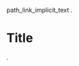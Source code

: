 path_link_implicit_text
.
# Title
[](other.txt)
.
<document source="root/test.md">
    <section ids="title" names="title">
        <title>
            Title
        <paragraph>
            <download_reference classes="myst-file" filename="8b15c0404e301d2ad766e86e4f4e1ffd/other.txt" refdoc="test" reftarget="/other.txt">
                <literal>
                    /other.txt
.

path_link_explicit_text
.
# Title
[*text*](other.txt)
.
<document source="root/test.md">
    <section ids="title" names="title">
        <title>
            Title
        <paragraph>
            <download_reference classes="myst-file" filename="8b15c0404e301d2ad766e86e4f4e1ffd/other.txt" refdoc="test" reftarget="/other.txt">
                <emphasis>
                    text
.

path_auto
.
# Title
<path:other.txt>
.
<document source="root/test.md">
    <section ids="title" names="title">
        <title>
            Title
        <paragraph>
            <download_reference classes="myst-file" filename="8b15c0404e301d2ad766e86e4f4e1ffd/other.txt" refdoc="test" reftarget="other.txt">
                path:other.txt
.

doc_path_relative
.
# Title
[](./other.md)
.
<document source="root/test.md">
    <section ids="title" names="title">
        <title>
            Title
        <paragraph>
            <reference classes="doc myst-project" internal="True" refuri="other.html">
                Other
.

doc_path_absolute
.
# Title
[](/other.md)
.
<document source="root/test.md">
    <section ids="title" names="title">
        <title>
            Title
        <paragraph>
            <reference classes="doc myst-project" internal="True" refuri="other.html">
                Other
.

doc_path_text
.
# Title
[*text*](other.md)
.
<document source="root/test.md">
    <section ids="title" names="title">
        <title>
            Title
        <paragraph>
            <reference classes="doc myst-project" internal="True" refuri="other.html">
                <emphasis>
                    text
.

doc_path_unknown
.
# Title
[*text*](xxx.md)
.
<document source="root/test.md">
    <section ids="title" names="title">
        <title>
            Title
        <paragraph>
            <inline classes="myst-ref-error myst-project">
                <emphasis>
                    text

<src>/test.md:2: WARNING: Unknown link URI (implicitly prepending with '#'): 'xxx.md' [myst.invalid_uri]
<src>/test.md:2: WARNING: Unmatched target '*:*:xxx.md' [myst.xref_missing]
.

doc_path_target
.
# Title
[](other.md#ref2)
.
<document source="root/test.md">
    <section ids="title" names="title">
        <title>
            Title
        <paragraph>
            <reference classes="std-label myst-project" internal="True" refuri="other.html#ref2">
                Other
.

doc_path_target_unknown
.
# Title
[](other.md#xxx)
.
<document source="root/test.md">
    <section ids="title" names="title">
        <title>
            Title
        <paragraph>
            <inline classes="myst-ref-error myst-project">
                xxx

<src>/test.md:2: WARNING: Unmatched target '*:*:xxx' in doc 'other' [myst.xref_missing]
.

empty_fragment
.
# Title
[](#)
.
<document source="root/test.md">
    <section ids="title" names="title">
        <title>
            Title
        <paragraph>
            <inline classes="myst-ref-error">

<src>/test.md:2: WARNING: No path or target given for project reference [myst.xref_error]
.

fragment_local
.
(ref)=
# Title
[](.#ref)
.
<document source="root/test.md">
    <target refid="ref">
    <section ids="title ref" names="title ref">
        <title>
            Title
        <paragraph>
            <reference classes="std-label myst-project" internal="True" refid="ref">
                Title
.

fragment_same_doc
.
(ref)=
# Title
[](#ref)
.
<document source="root/test.md">
    <target refid="ref">
    <section ids="title ref" names="title ref">
        <title>
            Title
        <paragraph>
            <reference classes="std-label myst-project" internal="True" refid="ref">
                Title
.

fragment_same_doc_text
.
(ref)=
# Title
[*text*](#ref)
.
<document source="root/test.md">
    <target refid="ref">
    <section ids="title ref" names="title ref">
        <title>
            Title
        <paragraph>
            <reference classes="std-label myst-project" internal="True" refid="ref">
                <emphasis>
                    text
.

project_fragment_local
.
(ref)=
# Title
<project:#ref>
.
<document source="root/test.md">
    <target refid="ref">
    <section ids="title ref" names="title ref">
        <title>
            Title
        <paragraph>
            <reference classes="std-label myst-project" internal="True" refid="ref">
                Title
.

project_fragment_unknown
.
# Title
<project:#a%20b>
.
<document source="root/test.md">
    <section ids="title" names="title">
        <title>
            Title
        <paragraph>
            <inline classes="myst-ref-error myst-project">
                project:#a b

<src>/test.md:2: WARNING: Unmatched target '*:*:a b' [myst.xref_missing]
.

project_fragment_local_text
.
(ref)=
# Title
[*text*](project:#ref)
.
<document source="root/test.md">
    <target refid="ref">
    <section ids="title ref" names="title ref">
        <title>
            Title
        <paragraph>
            <reference classes="std-label myst-project" internal="True" refid="ref">
                <emphasis>
                    text
.

project_doc
.
# Title
<project:other.md>
.
<document source="root/test.md">
    <section ids="title" names="title">
        <title>
            Title
        <paragraph>
            <reference classes="doc myst-project" internal="True" refuri="other.html">
                Other
.

project_doc_no_suffix
.
# Title
<project:other>
.
<document source="root/test.md">
    <section ids="title" names="title">
        <title>
            Title
        <paragraph>
            <inline classes="myst-ref-error">
                project:other

<src>/test.md:2: WARNING: Path does not have a known document suffix: other [myst.xref_error]
.

project_doc_missing
.
# Title
<project:xxx.md>
.
<document source="root/test.md">
    <section ids="title" names="title">
        <title>
            Title
        <paragraph>
            <inline classes="myst-ref-error myst-project">
                project:xxx.md

<src>/test.md:2: WARNING: Unknown reference docname 'xxx' [myst.xref_missing]
.

project_doc_target
.
# Title
<project:other.md#ref2>
.
<document source="root/test.md">
    <section ids="title" names="title">
        <title>
            Title
        <paragraph>
            <reference classes="std-label myst-project" internal="True" refuri="other.html#ref2">
                Other
.

project_doc_target_missing
.
# Title
<project:other.md#xxx>
.
<document source="root/test.md">
    <section ids="title" names="title">
        <title>
            Title
        <paragraph>
            <inline classes="myst-ref-error myst-project">
                project:other.md#xxx

<src>/test.md:2: WARNING: Unmatched target '*:*:xxx' in doc 'other' [myst.xref_missing]
.

project_target
.
# Title
[](project:#index)
.
<document source="root/test.md">
    <section ids="title" names="title">
        <title>
            Title
        <paragraph>
            <reference classes="std-doc myst-project" internal="True" refuri="index.html">
                Main
.

project_auto
.
# Title
<project:#index>
.
<document source="root/test.md">
    <section ids="title" names="title">
        <title>
            Title
        <paragraph>
            <reference classes="std-doc myst-project" internal="True" refuri="index.html">
                Main
.

project_auto_missing
.
# Title
<project:#xxx>
.
<document source="root/test.md">
    <section ids="title" names="title">
        <title>
            Title
        <paragraph>
            <inline classes="myst-ref-error myst-project">
                project:#xxx

<src>/test.md:2: WARNING: Unmatched target '*:*:xxx' [myst.xref_missing]
.

project_text
.
# Title
[*text*](project:#index)
.
<document source="root/test.md">
    <section ids="title" names="title">
        <title>
            Title
        <paragraph>
            <reference classes="std-doc myst-project" internal="True" refuri="index.html">
                <emphasis>
                    text
.

project_missing
.
# Title
[*text*](project:#xxx)
.
<document source="root/test.md">
    <section ids="title" names="title">
        <title>
            Title
        <paragraph>
            <inline classes="myst-ref-error myst-project">
                <emphasis>
                    text

<src>/test.md:2: WARNING: Unmatched target '*:*:xxx' [myst.xref_missing]
.

project_duplicate_local_first
.
(index)=
# Title
[text](project:#index)
.
<document source="root/test.md">
    <target refid="index">
    <section ids="title index" names="title index">
        <title>
            Title
        <paragraph>
            <reference classes="std-label myst-project" internal="True" refid="index">
                text

<src>/test.md:3: WARNING: Multiple targets found for '*:*:index': 'std:label:index','std:doc:index' [myst.xref_duplicate]
.

project_duplicate_non_local
.
# Title
<project:#duplicate>
.
<document source="root/test.md">
    <section ids="title" names="title">
        <title>
            Title
        <paragraph>
            <reference classes="std-label myst-project" internal="True" refuri="other.html#duplicate">
                Other

<src>/test.md:2: WARNING: Multiple targets found for '*:*:duplicate': 'std:label:duplicate','std:term:duplicate' [myst.xref_duplicate]
.

project_filter
.
# Title
<project:?o=term#duplicate>
.
<document source="root/test.md">
    <section ids="title" names="title">
        <title>
            Title
        <paragraph>
            <reference classes="std-term myst-project" internal="True" refuri="other.html#term-duplicate">
                duplicate
.

myst_project_pattern
.
(target)=
# Title
[](project:?pat#*get)
.
<document source="root/test.md">
    <target refid="target">
    <section ids="title target" names="title target">
        <title>
            Title
        <paragraph>
            <reference classes="std-label myst-project" internal="True" refid="target">
                Title
.

myst_inv [LOAD_INV]
.
# Title
[](myst:#ref)
.
<document source="root/test.md">
    <section ids="title" names="title">
        <title>
            Title
        <paragraph>
            <reference classes="std-label myst-inv" internal="False" reftitle="(in Python)" refuri="https://project.com/index.html#ref">
                Title
.

myst_inv_auto [LOAD_INV]
.
# Title
<myst:#ref>
.
<document source="root/test.md">
    <section ids="title" names="title">
        <title>
            Title
        <paragraph>
            <reference classes="std-label myst-inv" internal="False" reftitle="(in Python)" refuri="https://project.com/index.html#ref">
                Title
.

myst_inv_text [LOAD_INV]
.
# Title
[*text*](myst:#ref)
.
<document source="root/test.md">
    <section ids="title" names="title">
        <title>
            Title
        <paragraph>
            <reference classes="std-label myst-inv" internal="False" reftitle="(in Python)" refuri="https://project.com/index.html#ref">
                <emphasis>
                    text
.

myst_inv_named [LOAD_INV]
.
# Title
<myst:project#ref>
.
<document source="root/test.md">
    <section ids="title" names="title">
        <title>
            Title
        <paragraph>
            <reference classes="std-label myst-inv" internal="False" reftitle="(in Python)" refuri="https://project.com/index.html#ref">
                Title
.

myst_inv_missing_name [LOAD_INV]
.
# Title
<myst:xxx#ref>
.
<document source="root/test.md">
    <section ids="title" names="title">
        <title>
            Title
        <paragraph>
            <inline classes="myst-ref-error myst-inv">
                myst:xxx#ref

<src>/test.md:2: WARNING: Unknown inventory 'xxx' [myst.iref_missing]
.

myst_inv_missing_target [LOAD_INV]
.
# Title
[*text*](myst:#xxx)
.
<document source="root/test.md">
    <section ids="title" names="title">
        <title>
            Title
        <paragraph>
            <inline classes="myst-ref-error myst-inv">
                <emphasis>
                    text

<src>/test.md:2: WARNING: Unmatched target '*:*:*:xxx' [myst.iref_missing]
.

myst_inv_duplicate [LOAD_INV]
.
# Title
[*text*](myst:?pat#*modindex)
.
<document source="root/test.md">
    <section ids="title" names="title">
        <title>
            Title
        <paragraph>
            <inline classes="myst-ref-error myst-inv">
                <emphasis>
                    text

<src>/test.md:2: WARNING: Multiple targets found for '*:*:*:*modindex': 'project:std:label:modindex','project:std:label:py-modindex' [myst.iref_duplicate]
.

implicit_anchors [ADD_ANCHORS]
.
# Title
[](#title)
.
<document source="root/test.md">
    <section anchor_id="title" ids="title" names="title">
        <title>
            Title
        <paragraph>
            <reference classes="myst-anchor myst-project" internal="True" refid="title">
                Title

<src>/test.md:2: WARNING: Link target 'myst:anchor:title' in doc 'test' is auto-generated, so may change unexpectedly [myst.xref_not_explicit]
.

deprecated
.
# Title
[](ref)
.
<document source="root/test.md">
    <section ids="title" names="title">
        <title>
            Title
        <paragraph>
            <inline classes="myst-ref-error myst-project">
                ref

<src>/test.md:2: WARNING: Unknown link URI (implicitly prepending with '#'): 'ref' [myst.invalid_uri]
<src>/test.md:2: WARNING: Unmatched target '*:*:ref' [myst.xref_missing]
.

ref_replacements_warning [NUMBERED]
.
# Section

(para)=
paragraph

[{number}](#para)
.
<document source="root/test.md">
    <section ids="section" names="section">
        <title>
            Section
        <target refid="para">
        <paragraph ids="para" names="para">
            paragraph
        <paragraph>
            <reference classes="std-label myst-project" internal="True" refid="para">
                ?

<src>/test.md:6: WARNING: '{number}' replacement is not available [myst.xref_replace]
.

ref_replacements [NUMBERED]
.
(sect)=
# Section
(subsect)=
## Subsection
[*{name}* {number}](#sect)
[*{name}* {number}](#subsect)
.
<document source="root/test.md">
    <target refid="sect">
    <section ids="section sect" names="section sect">
        <title>
            Section
        <target refid="subsect">
        <section ids="subsection subsect" names="subsection subsect">
            <title>
                Subsection
            <paragraph>
                <reference classes="std-label myst-project" internal="True" refid="sect">
                    <emphasis>
                        Section
                     1

                <reference classes="std-label myst-project" internal="True" refid="subsect">
                    <emphasis>
                        Subsection
                     1.1
.

ref_replacements_anchor [NUMBERED] [ADD_ANCHORS]
.
(sect)=
# Section
(subsect)=
## Subsection
[*{name}* {number}](#section)
[*{name}* {number}](#subsection)
.
<document source="root/test.md">
    <target refid="sect">
    <section anchor_id="section" ids="section sect" names="section sect">
        <title>
            Section
        <target refid="subsect">
        <section anchor_id="subsection" ids="subsection subsect" names="subsection subsect">
            <title>
                Subsection
            <paragraph>
                <reference classes="myst-anchor myst-project" internal="True" refid="section">
                    <emphasis>
                        Section
                     1

                <reference classes="myst-anchor myst-project" internal="True" refid="subsection">
                    <emphasis>
                        Subsection
                     1.1

<src>/test.md:5: WARNING: Link target 'myst:anchor:section' in doc 'test' is auto-generated, so may change unexpectedly [myst.xref_not_explicit]
<src>/test.md:5: WARNING: Link target 'myst:anchor:subsection' in doc 'test' is auto-generated, so may change unexpectedly [myst.xref_not_explicit]
.
